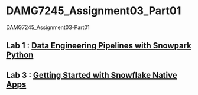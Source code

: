 # DAMG7245_Assignment03_Part01

DAMG7245_Assignment03-Part01

## Lab 1 : [Data Engineering Pipelines with Snowpark Python](/sfguide-data-engineering-with-snowpark-python/README.md)

## Lab 3 : [Getting Started with Snowflake Native Apps](/sfguide-getting-started-with-native-apps/README.md)
